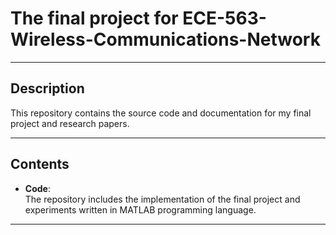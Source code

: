 # The final project for ECE-563-Wireless-Communications-Network
---

## **Description**

This repository contains the source code and documentation for my final project and research papers.

---

## **Contents**

- **Code**:  
  The repository includes the implementation of the final project and experiments written in MATLAB programming language.  

---
